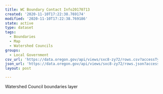 ```yaml
---
title: WC Boundary Contact Info20170713
created: '2020-11-10T17:22:38.769174'
modified: '2020-11-10T17:22:38.769186'
state: active
type: dataset
tags:
  - Boundaries
  - Map
  - Watershed Councils
groups:
  - Local Government
csv_url: 'https://data.oregon.gov/api/views/sxc8-zy72/rows.csv?accessType=DOWNLOAD'
json_url: 'https://data.oregon.gov/api/views/sxc8-zy72/rows.json?accessType=DOWNLOAD'
layout: post

---
```

Watershed Council boundaries layer

